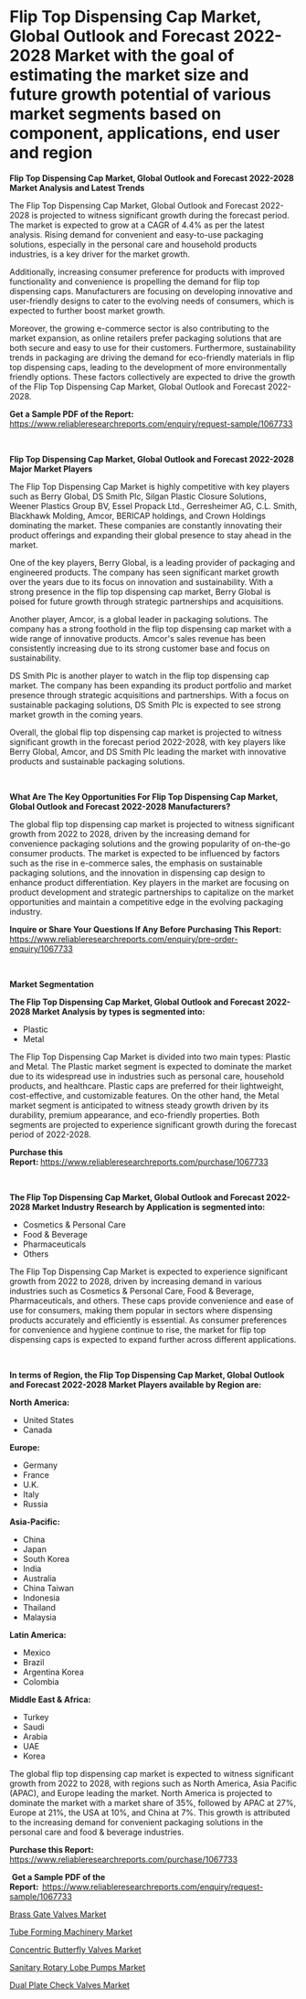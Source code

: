 <p><h1>Flip Top Dispensing Cap Market, Global Outlook and Forecast 2022-2028 Market with the goal of estimating the market size and future growth potential of various market segments based on component, applications, end user and region</h1></p><p><strong>Flip Top Dispensing Cap Market, Global Outlook and Forecast 2022-2028 Market Analysis and Latest Trends</strong></p>
<p><p>The Flip Top Dispensing Cap Market, Global Outlook and Forecast 2022-2028 is projected to witness significant growth during the forecast period. The market is expected to grow at a CAGR of 4.4% as per the latest analysis. Rising demand for convenient and easy-to-use packaging solutions, especially in the personal care and household products industries, is a key driver for the market growth. </p><p>Additionally, increasing consumer preference for products with improved functionality and convenience is propelling the demand for flip top dispensing caps. Manufacturers are focusing on developing innovative and user-friendly designs to cater to the evolving needs of consumers, which is expected to further boost market growth.</p><p>Moreover, the growing e-commerce sector is also contributing to the market expansion, as online retailers prefer packaging solutions that are both secure and easy to use for their customers. Furthermore, sustainability trends in packaging are driving the demand for eco-friendly materials in flip top dispensing caps, leading to the development of more environmentally friendly options. These factors collectively are expected to drive the growth of the Flip Top Dispensing Cap Market, Global Outlook and Forecast 2022-2028.</p></p>
<p><strong>Get a Sample PDF of the Report:&nbsp;</strong> <a href="https://www.reliableresearchreports.com/enquiry/request-sample/1067733">https://www.reliableresearchreports.com/enquiry/request-sample/1067733</a></p>
<p>&nbsp;</p>
<p><strong>Flip Top Dispensing Cap Market, Global Outlook and Forecast 2022-2028 Major Market Players</strong></p>
<p><p>The Flip Top Dispensing Cap Market is highly competitive with key players such as Berry Global, DS Smith Plc, Silgan Plastic Closure Solutions, Weener Plastics Group BV, Essel Propack Ltd., Gerresheimer AG, C.L. Smith, Blackhawk Molding, Amcor, BERICAP holdings, and Crown Holdings dominating the market. These companies are constantly innovating their product offerings and expanding their global presence to stay ahead in the market.</p><p>One of the key players, Berry Global, is a leading provider of packaging and engineered products. The company has seen significant market growth over the years due to its focus on innovation and sustainability. With a strong presence in the flip top dispensing cap market, Berry Global is poised for future growth through strategic partnerships and acquisitions.</p><p>Another player, Amcor, is a global leader in packaging solutions. The company has a strong foothold in the flip top dispensing cap market with a wide range of innovative products. Amcor's sales revenue has been consistently increasing due to its strong customer base and focus on sustainability.</p><p>DS Smith Plc is another player to watch in the flip top dispensing cap market. The company has been expanding its product portfolio and market presence through strategic acquisitions and partnerships. With a focus on sustainable packaging solutions, DS Smith Plc is expected to see strong market growth in the coming years.</p><p>Overall, the global flip top dispensing cap market is projected to witness significant growth in the forecast period 2022-2028, with key players like Berry Global, Amcor, and DS Smith Plc leading the market with innovative products and sustainable packaging solutions.</p></p>
<p>&nbsp;</p>
<p><strong>What Are The Key Opportunities For Flip Top Dispensing Cap Market, Global Outlook and Forecast 2022-2028 Manufacturers?</strong></p>
<p><p>The global flip top dispensing cap market is projected to witness significant growth from 2022 to 2028, driven by the increasing demand for convenience packaging solutions and the growing popularity of on-the-go consumer products. The market is expected to be influenced by factors such as the rise in e-commerce sales, the emphasis on sustainable packaging solutions, and the innovation in dispensing cap design to enhance product differentiation. Key players in the market are focusing on product development and strategic partnerships to capitalize on the market opportunities and maintain a competitive edge in the evolving packaging industry.</p></p>
<p><strong>Inquire or Share Your Questions If Any Before Purchasing This Report:</strong> <a href="https://www.reliableresearchreports.com/enquiry/pre-order-enquiry/1067733">https://www.reliableresearchreports.com/enquiry/pre-order-enquiry/1067733</a></p>
<p>&nbsp;</p>
<p><strong>Market Segmentation</strong></p>
<p><strong>The Flip Top Dispensing Cap Market, Global Outlook and Forecast 2022-2028 Market Analysis by types is segmented into:</strong></p>
<p><ul><li>Plastic</li><li>Metal</li></ul></p>
<p><p>The Flip Top Dispensing Cap Market is divided into two main types: Plastic and Metal. The Plastic market segment is expected to dominate the market due to its widespread use in industries such as personal care, household products, and healthcare. Plastic caps are preferred for their lightweight, cost-effective, and customizable features. On the other hand, the Metal market segment is anticipated to witness steady growth driven by its durability, premium appearance, and eco-friendly properties. Both segments are projected to experience significant growth during the forecast period of 2022-2028.</p></p>
<p><strong>Purchase this Report:&nbsp;</strong><a href="https://www.reliableresearchreports.com/purchase/1067733">https://www.reliableresearchreports.com/purchase/1067733</a></p>
<p>&nbsp;</p>
<p><strong>The Flip Top Dispensing Cap Market, Global Outlook and Forecast 2022-2028 Market Industry Research by Application is segmented into:</strong></p>
<p><ul><li>Cosmetics & Personal Care</li><li>Food & Beverage</li><li>Pharmaceuticals</li><li>Others</li></ul></p>
<p><p>The Flip Top Dispensing Cap Market is expected to experience significant growth from 2022 to 2028, driven by increasing demand in various industries such as Cosmetics & Personal Care, Food & Beverage, Pharmaceuticals, and others. These caps provide convenience and ease of use for consumers, making them popular in sectors where dispensing products accurately and efficiently is essential. As consumer preferences for convenience and hygiene continue to rise, the market for flip top dispensing caps is expected to expand further across different applications.</p></p>
<p>&nbsp;</p>
<p><strong>In terms of Region, the Flip Top Dispensing Cap Market, Global Outlook and Forecast 2022-2028 Market Players available by Region are:</strong></p>
<p>
    <p> <strong> North America: </strong>
        <ul>
            <li>United States</li>
            <li>Canada</li>
        </ul>
        </p> 
    <p> <strong> Europe: </strong>
        <ul>
            <li>Germany</li>
            <li>France</li>
            <li>U.K.</li>
            <li>Italy</li>
            <li>Russia</li>
        </ul>
        </p> 
    <p> <strong> Asia-Pacific: </strong>
        <ul>
            <li>China</li>
            <li>Japan</li>
            <li>South Korea</li>
            <li>India</li>
            <li>Australia</li>
            <li>China Taiwan</li>
            <li>Indonesia</li>
            <li>Thailand</li>
            <li>Malaysia</li>
        </ul>
        </p> 
    <p> <strong> Latin America: </strong>
        <ul>
            <li>Mexico</li>
            <li>Brazil</li>
            <li>Argentina Korea</li>
            <li>Colombia</li>
        </ul>
        </p> 
    <p> <strong> Middle East & Africa: </strong>
        <ul>
            <li>Turkey</li>
            <li>Saudi</li>
            <li>Arabia</li>
            <li>UAE</li>
            <li>Korea</li>
        </ul>
    </p>
    </p>
<p><p>The global flip top dispensing cap market is expected to witness significant growth from 2022 to 2028, with regions such as North America, Asia Pacific (APAC), and Europe leading the market. North America is projected to dominate the market with a market share of 35%, followed by APAC at 27%, Europe at 21%, the USA at 10%, and China at 7%. This growth is attributed to the increasing demand for convenient packaging solutions in the personal care and food & beverage industries.</p></p>
<p><strong>Purchase this Report: </strong><a href="https://www.reliableresearchreports.com/purchase/1067733">https://www.reliableresearchreports.com/purchase/1067733</a></p>
<p>&nbsp;<strong>Get a Sample PDF of the Report:&nbsp;&nbsp;</strong><a href="https://www.reliableresearchreports.com/enquiry/request-sample/1067733">https://www.reliableresearchreports.com/enquiry/request-sample/1067733</a></p>
<p><strong></strong></p>
<p><p><a href="https://medium.com/@anthonyrichards766/brass-gate-valves-market-share-evolution-and-market-growth-trends-2024-2031-177124eb15b6">Brass Gate Valves Market</a></p><p><a href="https://medium.com/@freedayundt/tube-forming-machinery-market-exploring-market-share-market-trends-and-future-growth-ae4374ae22ec">Tube Forming Machinery Market</a></p><p><a href="https://medium.com/@hollietowne534/decoding-concentric-butterfly-valves-market-metrics-market-share-trends-and-growth-patterns-ec3215acae4e">Concentric Butterfly Valves Market</a></p><p><a href="https://medium.com/@shivangi.reportprime/sanitary-rotary-lobe-pumps-market-research-report-its-history-and-forecast-2024-to-2031-0cbbdf18a00c">Sanitary Rotary Lobe Pumps Market</a></p><p><a href="https://medium.com/@oralhayes565/dual-plate-check-valves-market-analysis-its-cagr-market-segmentation-and-global-industry-overview-75ba9415f59a">Dual Plate Check Valves Market</a></p></p>